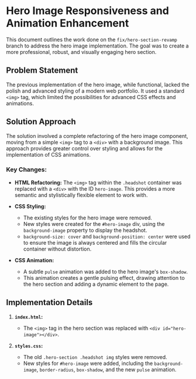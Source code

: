 # Hero Image Responsiveness and Animation Enhancement

This document outlines the work done on the `fix/hero-section-revamp` branch to address the hero image implementation. The goal was to create a more professional, robust, and visually engaging hero section.

## Problem Statement

The previous implementation of the hero image, while functional, lacked the polish and advanced styling of a modern web portfolio. It used a standard `<img>` tag, which limited the possibilities for advanced CSS effects and animations.

## Solution Approach

The solution involved a complete refactoring of the hero image component, moving from a simple `<img>` tag to a `<div>` with a background image. This approach provides greater control over styling and allows for the implementation of CSS animations.

### Key Changes:

-   **HTML Refactoring:** The `<img>` tag within the `.headshot` container was replaced with a `<div>` with the ID `hero-image`. This provides a more semantic and stylistically flexible element to work with.

-   **CSS Styling:**
    -   The existing styles for the hero image were removed.
    -   New styles were created for the `#hero-image` div, using the `background-image` property to display the headshot.
    -   `background-size: cover` and `background-position: center` were used to ensure the image is always centered and fills the circular container without distortion.

-   **CSS Animation:**
    -   A subtle `pulse` animation was added to the hero image's `box-shadow`.
    -   This animation creates a gentle pulsing effect, drawing attention to the hero section and adding a dynamic element to the page.

## Implementation Details

1.  **`index.html`:**
    -   The `<img>` tag in the hero section was replaced with `<div id="hero-image"></div>`.

2.  **`styles.css`:**
    -   The old `.hero-section .headshot img` styles were removed.
    -   New styles for `#hero-image` were added, including the `background-image`, `border-radius`, `box-shadow`, and the new `pulse` animation.